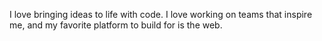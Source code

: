 I love bringing ideas to life with code. I love working on teams that inspire me, and my favorite platform to build for is the web.
